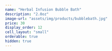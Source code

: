 ```yaml
---
name: "Herbal Infusion Bubble Bath"
description: "2.0oz"
image-url: "assets/img/products/bubblebath.jpg"
price: 30
display_order: 12
cell_layout: "small"
orderable: true
hidden: true
---
```

